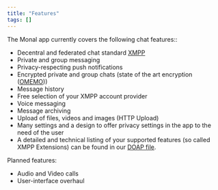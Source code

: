 ```yaml
---
title: "Features"
tags: []
---
```


The Monal app currently covers the following chat features::

  * Decentral and federated chat standard [XMPP](https://xmpp.org/)
  * Private and group messaging
  * Privacy-respecting push notifications
  * Encrypted private and group chats (state of the art encryption ([OMEMO](https://conversations.im/omemo/)))
  * Message history
  * Free selection of your XMPP account provider
  * Voice messaging
  * Message archiving
  * Upload of files, videos and images (HTTP Upload)
  * Many settings and a design to offer privacy settings in the app to the need of the user
  * A detailed and technical listing of your supported features (so called XMPP Extensions) can be found in our [DOAP file](https://github.com/monal-im/Monal/blob/develop/monal.doap).

Planned features:

  * Audio and Video calls
  * User-interface overhaul
